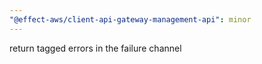 ```yaml
---
"@effect-aws/client-api-gateway-management-api": minor
---
```


return tagged errors in the failure channel
